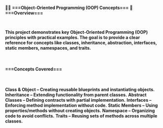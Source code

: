 🧑‍💻 <b>===Object-Oriented Programming (OOP) Concepts===</b>
📌 <b>===Overview===</b>
<p><br><p>

<b>This project demonstrates key Object-Oriented Programming (OOP) principles with practical examples.
The goal is to provide a clear reference for concepts like classes, inheritance, abstraction, interfaces, static members, namespaces, and traits.</b>
<p><br><p>

<h4><b>===Concepts Covered===</b></h4>
<p><br><p>
<b>Class & Object – Creating reusable blueprints and instantiating objects.</b>
<b>Inheritance – Extending functionality from parent classes.</b>
<b>Abstract Classes – Defining contracts with partial implementation.</b>
<b>Interfaces – Enforcing method implementation without code.</b>
<b>Static Members – Using properties/methods without creating objects.</b>
<b>Namespace – Organizing code to avoid conflicts.</b>
<b>Traits – Reusing sets of methods across multiple classes.</b>
